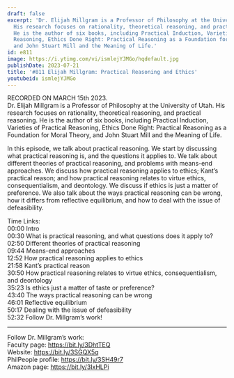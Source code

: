 ```yaml
---
draft: false
excerpt: 'Dr. Elijah Millgram is a Professor of Philosophy at the University of Utah.
  His research focuses on rationality, theoretical reasoning, and practical reasoning.
  He is the author of six books, including Practical Induction, Varieties of Practical
  Reasoning, Ethics Done Right: Practical Reasoning as a Foundation for Moral Theory,
  and John Stuart Mill and the Meaning of Life.'
id: e811
image: https://i.ytimg.com/vi/ismlejYJMGo/hqdefault.jpg
publishDate: 2023-07-21
title: '#811 Elijah Millgram: Practical Reasoning and Ethics'
youtubeid: ismlejYJMGo
---
```

RECORDED ON MARCH 15th 2023.  
Dr. Elijah Millgram is a Professor of Philosophy at the University of Utah. His research focuses on rationality, theoretical reasoning, and practical reasoning. He is the author of six books, including Practical Induction, Varieties of Practical Reasoning, Ethics Done Right: Practical Reasoning as a Foundation for Moral Theory, and John Stuart Mill and the Meaning of Life.

In this episode, we talk about practical reasoning. We start by discussing what practical reasoning is, and the questions it applies to. We talk about different theories of practical reasoning, and problems with means-end approaches. We discuss how practical reasoning applies to ethics; Kant’s practical reason; and how practical reasoning relates to virtue ethics, consequentialism, and deontology. We discuss if ethics is just a matter of preference. We also talk about the ways practical reasoning can be wrong, how it differs from reflective equilibrium, and how to deal with the issue of defeasibility.

Time Links:  
00:00 Intro  
00:30  What is practical reasoning, and what questions does it apply to?  
02:50  Different theories of practical reasoning  
09:44  Means-end approaches  
12:52  How practical reasoning applies to ethics  
21:58  Kant’s practical reason  
30:50  How practical reasoning relates to virtue ethics, consequentialism, and deontology  
35:23  Is ethics just a matter of taste or preference?  
43:40  The ways practical reasoning can be wrong  
46:01  Reflective equilibrium  
50:17  Dealing with the issue of defeasibility  
52:32  Follow Dr. Millgram’s work!

---

Follow Dr. Millgram’s work:  
Faculty page: https://bit.ly/3DhtTEQ  
Website: https://bit.ly/3SGQX5q  
PhilPeople profile: https://bit.ly/3SH49r7  
Amazon page: https://bit.ly/3IxHLPi

